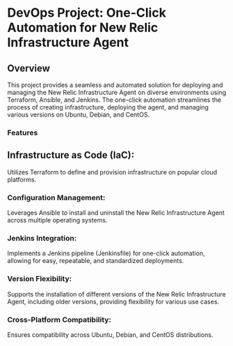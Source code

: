 # DevOps Project: One-Click Automation for New Relic Infrastructure Agent

## Overview
This project provides a seamless and automated solution for deploying and managing the New Relic Infrastructure Agent on diverse environments using Terraform, Ansible, and Jenkins. The one-click automation streamlines the process of creating infrastructure, deploying the agent, and managing various versions on Ubuntu, Debian, and CentOS.

### Features
## Infrastructure as Code (IaC): 
Utilizes Terraform to define and provision infrastructure on popular cloud platforms.

### Configuration Management: 
Leverages Ansible to install and uninstall the New Relic Infrastructure Agent across multiple operating systems.

### Jenkins Integration: 
Implements a Jenkins pipeline (Jenkinsfile) for one-click automation, allowing for easy, repeatable, and standardized deployments.

### Version Flexibility: 
Supports the installation of different versions of the New Relic Infrastructure Agent, including older versions, providing flexibility for various use cases.

### Cross-Platform Compatibility: 
Ensures compatibility across Ubuntu, Debian, and CentOS distributions.
